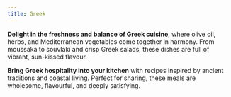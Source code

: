 ```yaml
---
title: Greek
---
```


**Delight in the freshness and balance of Greek cuisine**, where olive oil, herbs, and Mediterranean vegetables come together in harmony. From moussaka to souvlaki and crisp Greek salads, these dishes are full of vibrant, sun-kissed flavour.

**Bring Greek hospitality into your kitchen** with recipes inspired by ancient traditions and coastal living. Perfect for sharing, these meals are wholesome, flavourful, and deeply satisfying.
